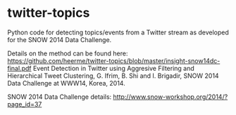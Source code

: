 twitter-topics
==============

Python code for detecting topics/events from a Twitter stream as developed for the SNOW 2014 Data Challenge.

Details on the method can be found here:
https://github.com/heerme/twitter-topics/blob/master/insight-snow14dc-final.pdf
Event Detection in Twitter using Aggresive Filtering and Hierarchical Tweet Clustering, G. Ifrim, B. Shi and I. Brigadir, SNOW 2014 Data Challenge at WWW14, Korea, 2014.

SNOW 2014 Data Challenge details:
http://www.snow-workshop.org/2014/?page_id=37
